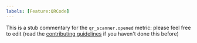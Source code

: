 ```yaml
---
labels: [Feature:QRCode]
---
```


This is a stub commentary for the `qr_scanner.opened` metric: please feel free to edit (read the
[contributing guidelines](https://github.com/mozilla/glean-annotations/blob/main/CONTRIBUTING.md)
if you haven't done this before)
